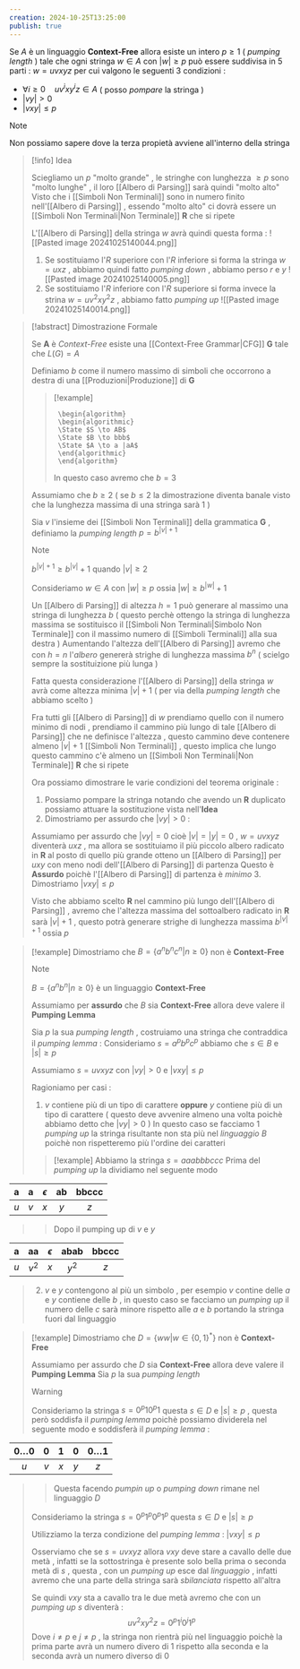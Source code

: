 ```yaml
---
creation: 2024-10-25T13:25:00
publish: true
---
```

Se $A$ è un linguaggio **Context-Free** allora esiste un intero $p\ge 1$ ( *pumping length* ) tale che ogni stringa $w \in A$ con $|w|\ge p$ può essere suddivisa in 5 parti : $w=uvxyz$ per cui valgono le seguenti $3$ condizioni : 
+ $\forall i\ge 0 \quad uv^ì x y^iz \in A$ ( posso *pompare* la stringa )
+ $|vy| >0$ 
+ $|vxy| \le p$ 
>[!note]	 
>Non possiamo sapere dove la terza propietà avviene all'interno della stringa 

>[!info] Idea
>
>Sciegliamo un $p$ "molto grande" , le stringhe con lunghezza $\ge p$ sono "molto lunghe" , il loro [[Albero di Parsing]] sarà quindi "molto alto"
>Visto che i [[Simboli Non Terminali]] sono in numero finito nell'[[Albero di Parsing]] , essendo "molto alto" ci dovrà essere un [[Simboli Non Terminali|Non Terminale]] **R** che si ripete 
>
>L'[[Albero di Parsing]] della stringa $w$ avrà quindi questa forma :
>![[Pasted image 20241025140044.png]]
>
>1. Se sostituiamo l'$R$ superiore con l'$R$ inferiore si forma la stringa $w = uxz$ , abbiamo quindi fatto *pumping down* , abbiamo perso $r$ e $y$
>![[Pasted image 20241025140005.png]]
>2. Se sostituiamo l'$R$ inferiore con l'$R$  superiore si forma invece la strina $w = uv^2xy^2z$ , abbiamo fatto *pumping up*
>![[Pasted image 20241025140014.png]]

>[!abstract] Dimostrazione Formale
>
>Se **A** è *Context-Free* esiste una [[Context-Free Grammar|CFG]] **G** tale che $L(G)=A$ 
>
>Definiamo $b$ come il numero massimo di simboli che occorrono a destra di una [[Produzioni|Produzione]] di **G** 
>
>>[!example] 
>>
>>```pseudo
>>	\begin{algorithm}
>>	\begin{algorithmic}
>>	\State $S \to AB$
>>	\State $B \to bbb$
>>	\State $A \to a |aA$
>>	\end{algorithmic}
>>	\end{algorithm}
>>```
>>In questo caso avremo che $b=3$
>
>Assumiamo che $b\ge 2$ ( se $b\le 2$ la dimostrazione diventa banale visto che la lunghezza massima di una stringa sarà $1$ )
>
>Sia $v$ l'insieme dei [[Simboli Non Terminali]] della grammatica **G** , definiamo la *pumping length* $p = b^{|v|+1}$
>>[!note]  
>>$b^{|v|+1} \ge b^{|v|}+1$ quando $|v|\ge 2$
>
>Consideriamo $w\in A$ con $|w|\ge p$ ossia $|w| \ge b^{|w|}+1$ 
>
>Un [[Albero di Parsing]] di altezza $h=1$ può generare al massimo una stringa di lunghezza $b$ ( questo perchè ottengo la stringa di lunghezza massima se sostituisco il [[Simboli Non Terminali|Simbolo Non Terminale]] con il massimo numero di [[Simboli Terminali]] alla sua destra )
>Aumentando l'altezza dell'[[Albero di Parsing]] avremo che con $h=n$ l'*albero* genererà strighe di lunghezza massima $b^n$ ( scielgo sempre la sostituizione più lunga ) 
>
>Fatta questa considerazione l'[[Albero di Parsing]] della stringa $w$ avrà come altezza minima $|v|+1$ ( per via della *pumping length* che abbiamo scelto )
>
>Fra tutti gli [[Albero di Parsing]] di $w$ prendiamo quello con il numero minimo di nodi , prendiamo il cammino più lungo di tale [[Albero di Parsing]] che ne definisce l'altezza , questo cammino deve contenere almeno $|v|+1$ [[Simboli Non Terminali]] , questo implica che lungo questo cammino c'è almeno un [[Simboli Non Terminali|Non Terminale]] **R** che si ripete 
>
>Ora possiamo dimostrare le varie condizioni del teorema originale : 
>1. Possiamo pompare la stringa notando che avendo un **R** duplicato possiamo attuare la sostituzione vista nell'**Idea**  
>2. Dimostriamo per assurdo che $|vy|>0$ :
>	
>	Assumiamo per assurdo che $|vy|=0$ cioè $|v|=|y|=0$ , $w=uvxyz$ diventerà $uxz$ , ma allora se sostituiamo il più piccolo albero radicato in **R** al posto di quello più grande otteno un [[Albero di Parsing]] per $uxy$ con meno nodi dell'[[Albero di Parsing]] di partenza 
>	Questo è **Assurdo** poichè l'[[Albero di Parsing]] di partenza è *minimo*
>3. Dimostriamo $|vxy| \le p$
>	
>	Visto che abbiamo scelto **R** nel cammino più lungo dell'[[Albero di Parsing]] , avremo che l'altezza massima del sottoalbero radicato in **R** sarà $|v|+1$ , questo potrà generare strighe di lunghezza massima $b^{|v|+1}$ ossia $p$

>[!example] 
>Dimostriamo che $B=\{a^nb^nc^n|n\ge 0\}$ non è **Context-Free**
>
>>[!note] 
>>$B=\{a^nb^n|n\ge 0\}$ è un linguaggio **Context-Free**
>
>Assumiamo per **assurdo** che $B$ sia **Context-Free** allora deve valere il **Pumping Lemma**
>
>Sia $p$ la sua *pumping length* , costruiamo una stringa che contraddica il *pumping lemma* : 
>Consideriamo $s=a^pb^pc^p$ abbiamo che $s\in B$ e $|s|\ge p$ 
>
>Assumiamo $s = uvxyz$ con $|vy| > 0$ e $|vxy|\le p$ 
>
>Ragioniamo per casi : 
>1. $v$ contiene più di un tipo di carattere **oppure** $y$ contiene più di un tipo di carattere ( questo deve avvenire almeno una volta poichè abbiamo detto che $|vy|>0$ )
>	In questo caso se facciamo 1 *pumping up* la stringa risultante non sta più nel *linguaggio* $B$ poichè non rispetteremo più l'ordine dei caratteri
>>[!example] 
>>Abbiamo la stringa $s=aaabbbccc$
>>Prima del *pumping up* la dividiamo nel seguente modo
>>
|  a  |  a  | $\epsilon$ | ab  | bbccc |
|:---:|:---:|:----------:|:---:|:-----:|
| $u$ | $v$ |    $x$     | $y$ |  $z$  |
>>
>>Dopo il pumping up di $v$ e $y$
>>
|  a  |  aa   | $\epsilon$ | abab  | bbccc |
|:---:|:-----:|:----------:|:-----:|:-----:|
| $u$ | $v^2$ |    $x$     | $y^2$ |  $z$  |
>
>2. $v$ e $y$ contengono al più un simbolo , per esempio $v$ contine delle $a$ e $y$ contiene delle $b$ , in questo caso se facciamo un *pumping up* il numero delle $c$ sarà minore rispetto alle $a$ e $b$ portando la stringa fuori dal linguaggio

>[!example] 
>Dimostriamo che $D=\{ww|w\in\{0,1\}^*\}$ non è **Context-Free**
>
>Assumiamo per assurdo che $D$ sia **Context-Free** allora deve valere il **Pumping Lemma** 
>Sia $p$ la sua *pumping length* 
>>[!warning] 
>>Consideriamo la stringa $s=0^p10^p1$ questa $s \in D$ e $|s|\ge p$ , questa però soddisfa il *pumping lemma* poichè possiamo dividerela nel seguente modo e soddisferà il *pumping lemma* : 
>>
| $0\dots0$ | $0$ | $1$ | $0$ | $0\dots1$ |
| :-------: | :-: | :-: | :-: | :-------: |
|    $u$    | $v$ | $x$ | $y$ |    $z$    |
>>
>>Questa facendo *pumpin up* o *pumping down* rimane nel linguaggio $D$
>
>Consideriamo la stringa $s=0^p1^p0^p1^p$ questa $s\in D$ e $|s|\ge p$ 
>
>Utilizziamo la terza condizione del *pumping lemma* : $|vxy|\le p$ 
>
>Osserviamo che se $s=uvxyz$ allora $vxy$ deve stare a cavallo delle due metà , infatti se la sottostringa è presente solo bella prima o seconda metà di $s$ , questa , con un *pumping up* esce dal *linguaggio* , infatti avremo che una parte della stringa sarà *sbilanciata* rispetto all'altra
>
>Se quindi $vxy$ sta a cavallo tra le due metà avremo che con un *pumping up* $s$ diventerà : 
>$$uv^2xy^2z = 0^p1^i0^j1^p$$
>Dove $i\neq p$ e $j\neq p$ , la stringa non rientrà più nel linguaggio poichè la prima parte avrà un numero divero di $1$ rispetto alla seconda e la seconda avrà un numero diverso di $0$
